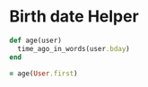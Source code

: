 # Birth date Helper

```ruby
def age(user)
  time_ago_in_words(user.bday)
end

= age(User.first)
```
